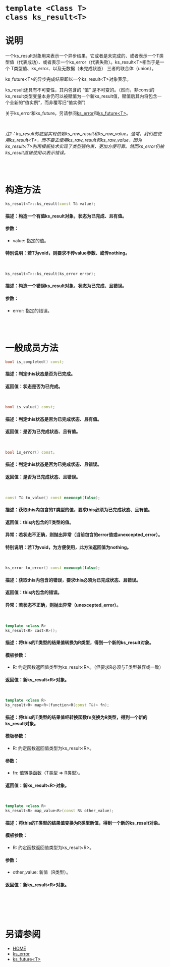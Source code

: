 ﻿# `template <Class T>` <br> `class ks_result<T>`

# 说明

一个ks_result对象用来表示一个异步结果，它或者是未完成的、或者表示一个T类型值（代表成功）、或者表示一个ks_error（代表失败）。ks_result\<T>相当于是一个 T类型值、ks_error、以及无数据（未完成状态） 三者的联合体（union）。

ks_future\<T>的异步完成结果即以一个ks_result\<T>对象表示。

ks_result还具有不可变性，其内包含的 “值” 是不可变的。（然而，非const的ks_result类型变量本身仍可以被赋值为一个新ks_result值，赋值后其内将包含一个全新的“值实例”，而非覆写旧“值实例”）

关于ks_error和ks_future，另请参阅[ks_error](ks_error.md)和[ks_future\<T>](ks_future.md)。

<br>

*注1：ks_result的底层实现依赖ks_raw_result和ks_raw_value。通常，我们应使用ks_result\<T>，而不要去使用ks_raw_result和ks_raw_value，因为ks_result\<T>利用模板技术实现了类型强约束，更加方便可靠。然而ks_error仍被ks_result直接使用以表示错误。*

<br>
<br>


# 构造方法

```C++
ks_result<T>::ks_result(const T& value);
```
#### 描述：构造一个有值ks_result对象，状态为已完成、且有值。
#### 参数：
  - value: 指定的值。
#### 特别说明：若T为void，则要求不传value参数、或传nothing。
<br>

```C++
ks_result<T>::ks_result(ks_error error);
```
#### 描述：构造一个错误ks_result对象，状态为已完成、且错误。
#### 参数：
  - error: 指定的错误。
<br>
<br>


# 一般成员方法

```C++
bool is_completed() const;
```
#### 描述：判定this状态是否为已完成。
#### 返回值：状态是否为已完成。
<br>

```C++
bool is_value() const;
```
#### 描述：判定this状态是否为已完成状态、且有值。
#### 返回值：是否为已完成状态、且有值。
<br>

```C++
bool is_error() const;
```
#### 描述：判定this状态是否为已完成状态、且错误。
#### 返回值：是否为已完成状态、且错误。
<br>

```C++
const T& to_value() const noexcept(false);
```
#### 描述：获取this内包含的T类型的值，要求this必须为已完成状态、且有值。
#### 返回值：this内包含的T类型的值。
#### 异常：若状态不正确，则抛出异常（当前包含的error值或unexcepted_error）。
#### 特别说明：若T为void，为方便使用，此方法返回值为nothing。
<br>

```C++
ks_error to_error() const noexcept(false);
```
#### 描述：获取this内包含的错误，要求this必须为已完成状态、且错误。
#### 返回值：this内包含的错误。
#### 异常：若状态不正确，则抛出异常（unexcepted_error）。
<br>

```C++
template <class R>
ks_result<R> cast<R>();
```
#### 描述：将this的T类型的结果值转换为R类型，得到一个新的ks_result<R>对象。
#### 模板参数：
  - R: 约定函数返回值类型为ks_result\<R>。（但要求R必须与T类型兼容或一致）
#### 返回值：新ks_result\<R>对象。
<br>

```C++
template <class R>
ks_result<R> map<R>(function<R(const T&)> fn);
```
#### 描述：将this的T类型的结果值经转换函数fn变换为R类型，得到一个新的ks_result<R>对象。
#### 模板参数：
  - R: 约定函数返回值类型为ks_result\<R>。
#### 参数：
  - fn: 值转换函数（T类型 => R类型）。
#### 返回值：新ks_result\<R>对象。
<br>

```C++
template <class R>
ks_result<R> map_value<R>(const R& other_value);
```
#### 描述：将this的T类型的结果值变换为R类型新值，得到一个新的ks_result<R>对象。
#### 模板参数：
  - R: 约定函数返回值类型为ks_result\<R>。
#### 参数：
  - other_value: 新值（R类型）。
#### 返回值：新ks_result\<R>对象。
<br>
<br>
<br>
<br>


# 另请参阅
  - [HOME](HOME.md)
  - [ks_error](ks_error.md)
  - [ks_future\<T>](ks_future.md)
